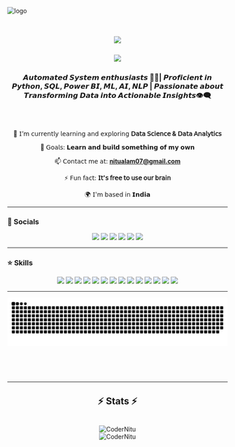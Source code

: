 ![logo](https://github.com/CoderNitu/CoderNitu/blob/main/Github%20Banner.png)

 <h1 align="center">
  <img src="https://readme-typing-svg.herokuapp.com/?font=Righteous&size=35&center=true&vCenter=true&width=500&height=70&duration=4000&lines=Hi+There!+👋;+I'm+Nitu+Alam!;" />
</h1>

<p align="center">
<img src="https://komarev.com/ghpvc/?username=CoderNitu&style=for-the-badge">
</p>

 <h3 align="center">𝘼𝙪𝙩𝙤𝙢𝙖𝙩𝙚𝙙 𝙎𝙮𝙨𝙩𝙚𝙢 𝙚𝙣𝙩𝙝𝙪𝙨𝙞𝙖𝙨𝙩𝙨 👩‍💻| 𝙋𝙧𝙤𝙛𝙞𝙘𝙞𝙚𝙣𝙩 𝙞𝙣 𝙋𝙮𝙩𝙝𝙤𝙣, 𝙎𝙌𝙇, 𝙋𝙤𝙬𝙚𝙧 𝘽𝙄, 𝙈𝙇, 𝘼𝙄, 𝙉𝙇𝙋 | 𝙋𝙖𝙨𝙨𝙞𝙤𝙣𝙖𝙩𝙚 𝙖𝙗𝙤𝙪𝙩 𝙏𝙧𝙖𝙣𝙨𝙛𝙤𝙧𝙢𝙞𝙣𝙜 𝘿𝙖𝙩𝙖 𝙞𝙣𝙩𝙤 𝘼𝙘𝙩𝙞𝙤𝙣𝙖𝙗𝙡𝙚 𝙄𝙣𝙨𝙞𝙜𝙝𝙩𝙨👁‍🗨</h3>

<br/>

## 
<div align="center">
  
🌱 𝖨’𝗆 𝖼𝗎𝗋𝗋𝖾𝗇𝗍𝗅𝗒 𝗅𝖾𝖺𝗋𝗇𝗂𝗇𝗀 𝖺𝗇𝖽 𝖾𝗑𝗉𝗅𝗈𝗋𝗂𝗇𝗀 **𝖣𝖺𝗍𝖺 𝖲𝖼𝗂𝖾𝗇𝖼𝖾 & 𝖣𝖺𝗍𝖺 𝖠𝗇𝖺𝗅𝗒𝗍𝗂𝖼𝗌**

🥅 𝖦𝗈𝖺𝗅𝗌: 𝗟𝗲𝗮𝗿𝗻 𝗮𝗻𝗱 𝗯𝘂𝗶𝗹𝗱 𝘀𝗼𝗺𝗲𝘁𝗵𝗶𝗻𝗴 𝗼𝗳 𝗺𝘆 𝗼𝘄𝗻

📫 𝖢𝗈𝗇𝗍𝖺𝖼𝗍 𝗆𝖾 𝖺𝗍: **nitualam07@gmail.com**

⚡ 𝖥𝗎𝗇 𝖿𝖺𝖼𝗍: **𝖨𝗍'𝗌 𝖿𝗋𝖾𝖾 𝗍𝗈 𝗎𝗌𝖾 𝗈𝗎𝗋 𝖻𝗋𝖺𝗂𝗇**

🌍 𝖨'𝗆 𝖻𝖺𝗌𝖾𝖽 𝗂𝗇 𝗜𝗻𝗱𝗶𝗮

 </div>
 <hr/>
 
 ### 🤙 Socials

<p align="center">  
<a href="https://www.instagram.com/lifestyle_entertrainer/"><img src = "https://img.shields.io/badge/Instagram-%23E4405F.svg?style=for-the-badge&logo=Instagram&logoColor=white"></a>
<a href="https://www.linkedin.com/in/nitu-alam-link/" target="_blank" rel="noreferrer"><img src="https://img.shields.io/badge/linkedin-%230077B5.svg?style=for-the-badge&logo=linkedin&logoColor=white"></a> 
<a href="https://twitter.com/Tenacious_45"><img src = "https://img.shields.io/badge/Twitter-%231DA1F2.svg?style=for-the-badge&logo=Twitter&logoColor=white"></a>
<a href="https://github.com/CoderNitu"><img src="https://img.shields.io/badge/github-%23121011.svg?style=for-the-badge&logo=github&logoColor=white"></a>
<a href="https://auth.geeksforgeeks.org/user/nitualam07/?utm_source=geeksforgeeks&utm_medium=my_profile&utm_campaign=auth_user"><img src="https://img.shields.io/badge/Geeks_for_Geeks-gray?style=for-the-badge&logo=geeksforgeeks&logoColor=35914c"></a>
<a href="https://www.quora.com/profile/Nitu-Alam-1"><img src="https://img.shields.io/badge/Quora-%23B92B27.svg?&style=for-the-badge&logo=Quora&logoColor=white"></a>

<hr/>


### ⭐ Skills

<p align="center">
<img src="https://img.shields.io/badge/c-%2300599C.svg?style=for-the-badge&logo=c&logoColor=white">
<img src="https://img.shields.io/badge/c++-%2300599C.svg?style=for-the-badge&logo=c%2B%2B&logoColor=white">
<img src="https://img.shields.io/badge/css3-%231572B6.svg?style=for-the-badge&logo=css3&logoColor=white">
<img src="https://img.shields.io/badge/html5-%23E34F26.svg?style=for-the-badge&logo=html5&logoColor=white">
<img src="https://img.shields.io/badge/java-%23ED8B00.svg?style=for-the-badge&logo=openjdk&logoColor=white">
 <img src="https://img.shields.io/badge/javascript-%23323330.svg?style=for-the-badge&logo=javascript&logoColor=%23F7DF1E">
<img src="https://img.shields.io/badge/php-%23777BB4.svg?style=for-the-badge&logo=php&logoColor=white">
<img src="https://img.shields.io/badge/Power BI-%23007ACC.svg?style=for-the-badge&logo=Power BI&logoColor=white">
<img src="https://img.shields.io/badge/bootstrap-%23563D7C.svg?style=for-the-badge&logo=bootstrap&logoColor=white">
<img src="https://img.shields.io/badge/MS Excel-0769AD?style=for-the-badge&logo=MS Excel&logoColor=white">
 <img src="https://img.shields.io/badge/Python-0769AD?style=for-the-badge&logo=Python&logoColor=white">
 <img src="https://img.shields.io/badge/MySQL-%23323330.svg?style=for-the-badge&logo=MySQL&logoColor=%23F7DF1E">
 <img src="https://img.shields.io/badge/PostgerSQL-%23323330.svg?style=for-the-badge&logo=PostgerSQL&logoColor=%23F7DF1E">
 <img src="https://img.shields.io/badge/TensorFlow-%23323330.svg?style=for-the-badge&logo=TensorFlow&logoColor=%23F7DF1E">
</p>
<hr/>


<div align="center">
  <img alt="snake eating my contributions" src="https://raw.githubusercontent.com/salesp07/salesp07/output/github-contribution-grid-snake.svg" />
  
  <br/><br/><br/>
</div>
<hr/>

<h2 align="center">⚡ Stats ⚡</h2>
<br>
<div align=center>

  <img width=390 src="https://github-readme-stats.vercel.app/api/top-langs?username=CoderNitu&show_icons=true&locale=en&layout=compact" alt="CoderNitu" />
   <br>
  <img width=390 src="https://github-readme-streak-stats.herokuapp.com/?user=CoderNitu&" alt="CoderNitu" />
  
  </div>
